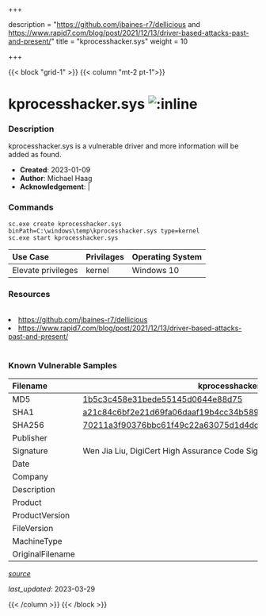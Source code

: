 +++

description = "https://github.com/jbaines-r7/dellicious and https://www.rapid7.com/blog/post/2021/12/13/driver-based-attacks-past-and-present/"
title = "kprocesshacker.sys"
weight = 10

+++


{{< block "grid-1" >}}
{{< column "mt-2 pt-1">}}


# kprocesshacker.sys ![:inline](/images/twitter_verified.png) 


### Description

kprocesshacker.sys is a vulnerable driver and more information will be added as found.

- **Created**: 2023-01-09
- **Author**: Michael Haag
- **Acknowledgement**:  | [](https://twitter.com/)

### Commands

```
sc.exe create kprocesshacker.sys binPath=C:\windows\temp\kprocesshacker.sys type=kernel
sc.exe start kprocesshacker.sys
```

| Use Case | Privilages | Operating System | 
|:---- | ---- | ---- |
| Elevate privileges | kernel | Windows 10 |

### Resources
<br>
<li><a href=" https://github.com/jbaines-r7/dellicious"> https://github.com/jbaines-r7/dellicious</a></li>
<li><a href=" https://www.rapid7.com/blog/post/2021/12/13/driver-based-attacks-past-and-present/"> https://www.rapid7.com/blog/post/2021/12/13/driver-based-attacks-past-and-present/</a></li>
<br>

### Known Vulnerable Samples

| Filename | kprocesshacker.sys |
|:---- | ---- | 
| MD5 | <a href="https://www.virustotal.com/gui/file/1b5c3c458e31bede55145d0644e88d75">1b5c3c458e31bede55145d0644e88d75</a> |
| SHA1 | <a href="https://www.virustotal.com/gui/file/a21c84c6bf2e21d69fa06daaf19b4cc34b589347">a21c84c6bf2e21d69fa06daaf19b4cc34b589347</a> |
| SHA256 | <a href="https://www.virustotal.com/gui/file/70211a3f90376bbc61f49c22a63075d1d4ddd53f0aefa976216c46e6ba39a9f4">70211a3f90376bbc61f49c22a63075d1d4ddd53f0aefa976216c46e6ba39a9f4</a> |
| Publisher |  |
| Signature | Wen Jia Liu, DigiCert High Assurance Code Signing CA-1, DigiCert   |
| Date |  |
| Company |  |
| Description |  |
| Product |  |
| ProductVersion |  |
| FileVersion |  |
| MachineType |  |
| OriginalFilename |  |



[*source*](https://github.com/magicsword-io/LOLDrivers/tree/main/yaml/kprocesshacker.sys.yml)

*last_updated:* 2023-03-29








{{< /column >}}
{{< /block >}}

